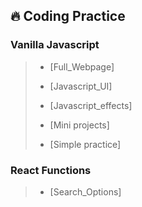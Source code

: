 ## 🔥 Coding Practice

### Vanilla Javascript

> * [Full_Webpage] 
> 
> * [Javascript_UI] 
> 
> * [Javascript_effects]
>
> * [Mini projects]
>  
> * [Simple practice]
> 

### React Functions

> * [Search_Options]
>
